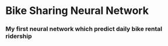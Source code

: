 # Bike Sharing Neural Network 
### My first neural network which predict daily bike rental ridership
